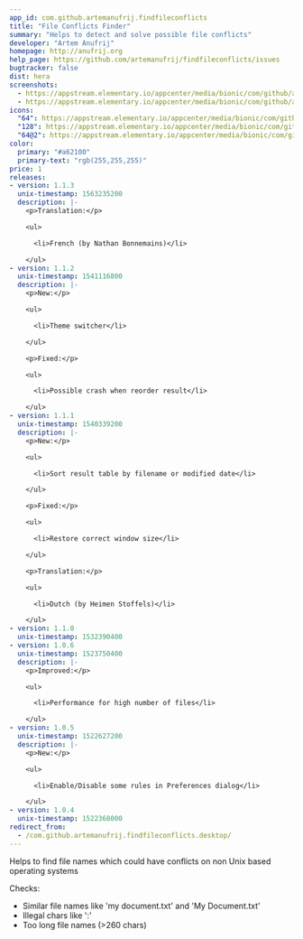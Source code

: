 ```yaml
---
app_id: com.github.artemanufrij.findfileconflicts
title: "File Conflicts Finder"
summary: "Helps to detect and solve possible file conflicts"
developer: "Artem Anufrij"
homepage: http://anufrij.org
help_page: https://github.com/artemanufrij/findfileconflicts/issues
bugtracker: false
dist: hera
screenshots:
  - https://appstream.elementary.io/appcenter/media/bionic/com/github/artemanufrij.findfileconflicts/66A8F61614941CE62667459CB998B9D6/screenshots/image-1_orig.png
  - https://appstream.elementary.io/appcenter/media/bionic/com/github/artemanufrij.findfileconflicts/66A8F61614941CE62667459CB998B9D6/screenshots/image-2_orig.png
icons:
  "64": https://appstream.elementary.io/appcenter/media/bionic/com/github/artemanufrij.findfileconflicts/66A8F61614941CE62667459CB998B9D6/icons/64x64/com.github.artemanufrij.findfileconflicts_com.github.artemanufrij.findfileconflicts.png
  "128": https://appstream.elementary.io/appcenter/media/bionic/com/github/artemanufrij.findfileconflicts/66A8F61614941CE62667459CB998B9D6/icons/128x128/com.github.artemanufrij.findfileconflicts_com.github.artemanufrij.findfileconflicts.png
  "64@2": https://appstream.elementary.io/appcenter/media/bionic/com/github/artemanufrij.findfileconflicts/66A8F61614941CE62667459CB998B9D6/icons/64x64@2/com.github.artemanufrij.findfileconflicts_com.github.artemanufrij.findfileconflicts.png
color:
  primary: "#a62100"
  primary-text: "rgb(255,255,255)"
price: 1
releases:
- version: 1.1.3
  unix-timestamp: 1563235200
  description: |-
    <p>Translation:</p>

    <ul>

      <li>French (by Nathan Bonnemains)</li>

    </ul>
- version: 1.1.2
  unix-timestamp: 1541116800
  description: |-
    <p>New:</p>

    <ul>

      <li>Theme switcher</li>

    </ul>

    <p>Fixed:</p>

    <ul>

      <li>Possible crash when reorder result</li>

    </ul>
- version: 1.1.1
  unix-timestamp: 1540339200
  description: |-
    <p>New:</p>

    <ul>

      <li>Sort result table by filename or modified date</li>

    </ul>

    <p>Fixed:</p>

    <ul>

      <li>Restore correct window size</li>

    </ul>

    <p>Translation:</p>

    <ul>

      <li>Dutch (by Heimen Stoffels)</li>

    </ul>
- version: 1.1.0
  unix-timestamp: 1532390400
- version: 1.0.6
  unix-timestamp: 1523750400
  description: |-
    <p>Improved:</p>

    <ul>

      <li>Performance for high number of files</li>

    </ul>
- version: 1.0.5
  unix-timestamp: 1522627200
  description: |-
    <p>New:</p>

    <ul>

      <li>Enable/Disable some rules in Preferences dialog</li>

    </ul>
- version: 1.0.4
  unix-timestamp: 1522368000
redirect_from:
  - /com.github.artemanufrij.findfileconflicts.desktop/
---
```


<p>Helps to find file names which could have conflicts on non Unix based operating systems</p>
<p>Checks:</p>
<ul>
  <li>Similar file names like &apos;my document.txt&apos; and &apos;My Document.txt&apos;</li>
  <li>Illegal chars like &apos;:&apos;</li>
  <li>Too long file names (&gt;260 chars)</li>
</ul>